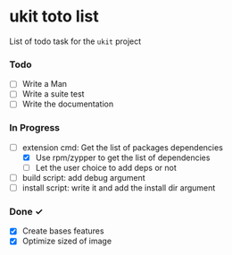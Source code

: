 # ukit toto list

List of todo task for the `ukit` project

### Todo

- [ ] Write a Man
- [ ] Write a suite test
- [ ] Write the documentation

### In Progress

- [ ] extension cmd: Get the list of packages dependencies
  - [x] Use rpm/zypper to get the list of dependencies
  - [ ] Let the user choice to add deps or not
- [ ] build script: add debug argument
- [ ] install script: write it and add the install dir argument

### Done ✓

- [x] Create bases features
- [x] Optimize sized of image
